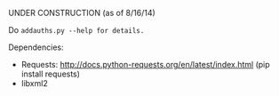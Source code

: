 UNDER CONSTRUCTION (as of 8/16/14)

Do `addauths.py --help for details.`

Dependencies:
 * Requests: http://docs.python-requests.org/en/latest/index.html
   (pip install requests)
 * libxml2
